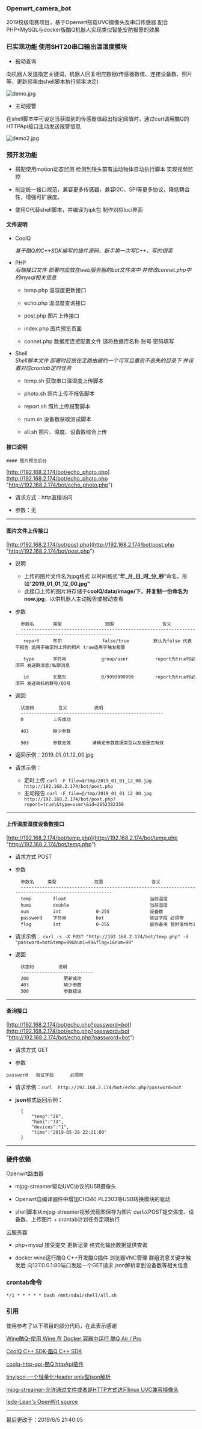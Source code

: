 ### Openwrt_camera_bot

2019校级电赛项目，基于Openwrt搭载UVC摄像头及串口传感器  配合PHP+MySQL与docker版酷Q机器人实现类似智能安防报警的效果


### 已实现功能 使用SHT20串口输出温湿度模块

- 被动查询

向机器人发送指定关键词，机器人回复相应数据(传感器数值、连接设备数、照片等，更新频率由shell脚本执行频率决定)
    
![demo.jpg](https://github.com/muzhiyun/Openwrt_camera_bot/blob/master/demo.jpg)

- 主动报警

在shell脚本中可设定当获取到的传感器值超出指定阈值时，通过curl调用酷Q的HTTPApi接口主动发送报警信息

![demo2.jpg](https://github.com/muzhiyun/Openwrt_camera_bot/blob/master/demo2.jpg)

### 预开发功能
		
- 搭配使用motion动态监测 检测到镜头前有运动物体自动执行脚本 实现视频监控   

- 制定统一接口规范，兼容更多传感器，兼容I2C、SPI等更多协议，降低耦合性，增强可扩展度。

- 使用C代替shell脚本，并编译为ipk包 制作对应luci界面 


#### 文件说明

- CoolQ

	*基于酷Q的C++SDK编写的插件源码，新手第一次写C++，写的很菜*

- PHP           
*后端接口文件 部署时应放在web服务器的bot文件夹中 并修改connet.php中的mysql相关信息*
    - temp.php	温湿度更新接口

    - echo.php	温湿度查询接口

    - post.php	图片上传接口

    - index.php	图片预览页面

    - connet.php 数据库连接配置文件 请将数据库名称 账号 密码填写

- Shell         
*Shell脚本文件 部署时应放在至路由器的一个可写且重启不丢失的目录下 并设置对应crontab定时任务*

	- temp.sh		获取串口温湿度上传脚本

	- photo.sh		照片上传不报告脚本

	- report.sh		照片上传报警脚本

	- num.sh		设备数获取测试脚本

	- all.sh		照片、温度、设备数综合上传

#### 接口说明

	#### 图片预览后台 
[http://192.168.2.174/bot/echo_photo.php](http://192.168.2.174/bot/echo_photo.php "http://192.168.2.174/bot/echo_photo.php")

- 请求方式：http直接访问  

- 参数：无

---

#### 图片文件上传接口
[http://192.168.2.174/bot/post.php](http://192.168.2.174/bot/post.php "http://192.168.2.174/bot/post.php")  

- 说明	
	- 上传的图片文件名为jpg格式  以时间格式“**年\_月\_日\_时\_分\_秒**”命名。形如"**2019\_01\_01\_12\_00.jpg"** 	
	- 此接口上传的图片将存储于**coolQ/data/image/**下，并复制一份命名为**now.jpg**，以供机器人主动报告或被动查看  
	

- 参数	

		参数名 	  类型				范围					含义
		-----------------------------------------------------------------------------------------------------
		 report		布尔				 false/true			默认为false 代表不报告 适用于被定时上传的照片 true适用于触发报警
		
		 type 		字符串				group/user			report为true时必须带 发送群消息/私聊消息	
		
		 id			长整形				0/9999999999		report为true时必须带 发送目标的群号/QQ号
	

- 返回	


		状态码			含义			说明		
		-----------------------------------------------------
		0	 		上传成功	
		
		403	 		缺少参数
		
		503			参数无效 		请确定参数数据类型以及值是否有效


- 返回示例：2019\_01\_01\_12\_00.jpg
	
- 请求示例：
	- 定时上传 `curl -F file=@/tmp/2019_01_01_12_00.jpg http://192.168.2.174/bot/post.php`
	- 主动报告 `curl -F file=@/tmp/2019_01_01_12_00.jpg http://192.168.2.174/bot/post.php?report=true\&type=user\&id=2652382350`

 

---
#### 上传温度湿度设备数接口 
[http://192.168.2.174/bot/temp.php](http://192.168.2.174/bot/temp.php "http://192.168.2.174/bot/temp.php")

- 请求方式 POST

- 参数 	

		参数名		类型				范围					含义
		-----------------------------------------------------------------------------------------------------
		temp 		float								当前温度	
		humi		double								当前湿度
		num			int				0-255				设备数	
		password	字符串			  bot				  验证字段 必须带	
		flag		int				0-255				留作备用 暂时值恒为1
		
- 请求示例：    `curl -s -X POST "http://192.168.2.174/bot/temp.php" -d "password=bot&temp=99&humi=99&flag=1&num=99"`


- 返回	

		状态码			说明
		---------------------------
		200 			更新成功
		403				缺少参数
		500				参数错误

---
#### 查询接口

[http://192.168.2.174/bot/echo.php?password=bot](http://192.168.2.174/bot/echo.php?password=bot "http://192.168.2.174/bot/echo.php?password=bot")

- 请求方式 GET

- 参数	

`
	 password   验证字段      必须带   
`

- 请求示例：`curl  http://192.168.2.174/bot/echo.php?password=bot`


- **json**格式返回示例：

		{
			"temp":"26",
			"humi":"73",
			"devices":"1",
			"time":"2019-05-28 22:21:00"
		}
		


---

### 硬件依赖

Openwrt路由器 

- mjpg-streamer驱动UVC协议的USB摄像头

- Openwrt自编译固件中增加CH340 PL2303等USB转换模块的驱动
		
- shell脚本从mjpg-streamer视频流截图保存为图片 curl以POST提交温度、设备数、上传图片  + crontab计划任务定期执行  

云服务器  

- php+mysql 接受提交 更新记录 格式化输出数据提供查询 

- docker wine运行酷Q C++开发酷Q插件 浏览器VNC管理 群组消息关键字触发后 向127.0.0.1:80端口发起一个GET请求 json解析拿到设备数等相关信息




### crontab命令 

`
*/1 * * * * * bash /mnt/sda1/shell/all.sh
`

### 引用

使用参考了以下项目的部分代码，在此表示感谢

[Wine酷Q-使用 Wine 在 Docker 容器中运行 酷Q Air / Pro ](https://hub.docker.com/r/coolq/wine-coolq/)

[CoolQ C++ SDK-酷Q C++ SDK](https://github.com/richardchien/coolq-cpp-sdk)

[coolq-http-api-酷Q httpApi插件](https://github.com/richardchien/coolq-http-api)

[tinyjson-一个轻量化Header only型json解析](https://github.com/button-chen/tinyjson)

[mjpg-streamer-允许通过文件或者是HTTP方式访问linux UVC兼容摄像头](https://github.com/jacksonliam/mjpg-streamer)

[lede-Lean's OpenWrt source](https://github.com/coolsnowwolf/lede)

---
最后更改于：2019/6/5 21:40:05 
		